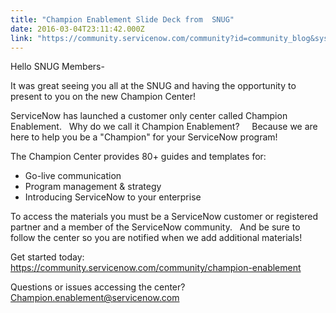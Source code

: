 ```yaml
---
title: "Champion Enablement Slide Deck from  SNUG"
date: 2016-03-04T23:11:42.000Z
link: "https://community.servicenow.com/community?id=community_blog&sys_id=18bde6a9dbd0dbc01dcaf3231f96198f"
---
```

<p><span class="s1">Hello SNUG Members-</span></p><p class="p1"><span class="s1"> </span></p><p class="p1"><span class="s1">It was great seeing you all at the SNUG and having the opportunity to present to you on the new Champion Center!</span></p><p class="p1"><span class="s1"> </span></p><p class="p1"><span class="s1">ServiceNow has launched a customer only center called Champion Enablement.   Why do we call it Champion Enablement?     Because we are here to help you be a "Champion" for your ServiceNow program!</span></p><p class="p1"><span class="s1"> </span></p><p class="p1"><span class="s1">The Champion Center provides 80+ guides and templates for:</span></p><ul><li><span class="s1">Go-live communication</span></li><li><span class="s1">Program management &amp; strategy</span></li><li><span class="s1">Introducing ServiceNow to your enterprise</span></li></ul><p><span class="s1"> </span></p><p class="p1"><span class="s1">To access the materials you must be a ServiceNow customer or registered partner and a member of the ServiceNow community.   And be sure to follow the center so you are notified when we add additional materials!</span></p><p class="p1"><span class="s1"> </span></p><p class="p2"><span class="s3">Get started today: <a _jive_internal="true" href="/community?id=community_static&sys_id=9bc3be65dbdc5bc0b322f4621f96198f"><span class="s4">https://community.servicenow.com/community/champion-enablement</span></a></span></p><p class="p1"><span class="s1"> </span></p><p class="p1"><span class="s1">Questions or issues accessing the center?   <a href="mailto:Champion.enablement@servicenow.com"><span class="s5">Champion.enablement@servicenow.com</span></a></span></p>